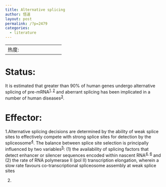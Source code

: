 ```yaml
---
title: Alternative splicing
author: 悟道
layout: post
permalink: /?p=2479
categories:
  - literature
---
```

<table>
  <tr cellpadding=0><td>
    热度:
  </td><td cellpadding=0><img src='http://210.75.224.29/wordpress/wp-content/plugins/statpresscn/images/sun.gif' width=10 height=10 border=0 /></td><td cellpadding=0><img src='http://210.75.224.29/wordpress/wp-content/plugins/statpresscn/images/sun_dark.gif' width=10 height=10 border=0 /></td><td cellpadding=0><img src='http://210.75.224.29/wordpress/wp-content/plugins/statpresscn/images/sun_dark.gif' width=10 height=10 border=0 /></td><td cellpadding=0><img src='http://210.75.224.29/wordpress/wp-content/plugins/statpresscn/images/sun_dark.gif' width=10 height=10 border=0 /></td><td cellpadding=0><img src='http://210.75.224.29/wordpress/wp-content/plugins/statpresscn/images/sun_dark.gif' width=10 height=10 border=0 /></td></tr>
</table>

# Status:

It is estimated that greater than 90% of human genes undergo alternative splicing of pre-mRNA<sup><a id="ref-link-1" title="Wang, E. T. et al. Alternative isoform regulation in human tissue transcriptomes. Nature 456, 470-476 (2008)" href="http://www.nature.com/nature/journal/v479/n7371/full/nature10442.html#ref1">1</a>, <a id="ref-link-2" title="Pan, Q., Shai, O., Lee, L. J., Frey, B. J. & Blencowe, B. J. Deep surveying of alternative splicing complexity in the human transcriptome by high-throughput sequencing. Nature Genet. 40, 1413-1415 (2008)" href="http://www.nature.com/nature/journal/v479/n7371/full/nature10442.html#ref2">2</a></sup> and aberrant splicing has been implicated in a number of human diseases<sup><a id="ref-link-3" title="Tazi, J., Bakkour, N. & Stamm, S. Alternative splicing and disease. Biochim. Biophys. Acta 1792, 14-26 (2009)" href="http://www.nature.com/nature/journal/v479/n7371/full/nature10442.html#ref3">3</a></sup>.

# Effector:

1.Alternative splicing decisions are determined by the ability of weak splice sites to effectively compete with strong splice sites for detection by the spliceosome<sup><a id="ref-link-4" title="Matlin, A. J., Clark, F. & Smith, C. W. Understanding alternative splicing: towards a cellular code. Nature Rev. Mol. Cell Biol. 6, 386-398 (2005)" href="http://www.nature.com/nature/journal/v479/n7371/full/nature10442.html#ref4">4</a></sup>. The balance between splice site selection is principally influenced by two variables<sup><a id="ref-link-5" title="Han, J., Xiong, J., Wang, D. & Fu, X. D. Pre-mRNA splicing: where and when in the nucleus. Trends Cell Biol. 21, 336-343 (2011)" href="http://www.nature.com/nature/journal/v479/n7371/full/nature10442.html#ref5">5</a></sup>: (1) the availability of splicing factors that detect enhancer or silencer sequences encoded within nascent RNA<sup><a id="ref-link-6" title="Matlin, A. J., Clark, F. & Smith, C. W. Understanding alternative splicing: towards a cellular code. Nature Rev. Mol. Cell Biol. 6, 386-398 (2005)" href="http://www.nature.com/nature/journal/v479/n7371/full/nature10442.html#ref4">4</a>, <a id="ref-link-7" title="Singh, R. & Valcarcel, J. Building specificity with nonspecific RNA-binding proteins. Nature Struct. Mol. Biol. 12, 645-653 (2005)" href="http://www.nature.com/nature/journal/v479/n7371/full/nature10442.html#ref6">6</a></sup> and (2) the rate of RNA polymerase II (pol II) transcription elongation, wherein a slow rate favours co-transcriptional spliceosome assembly at weak splice sites

2.